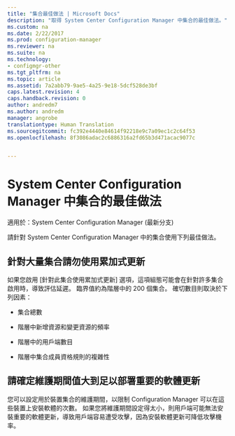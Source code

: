 ```yaml
---
title: "集合最佳做法 | Microsoft Docs"
description: "取得 System Center Configuration Manager 中集合的最佳做法。"
ms.custom: na
ms.date: 2/22/2017
ms.prod: configuration-manager
ms.reviewer: na
ms.suite: na
ms.technology:
- configmgr-other
ms.tgt_pltfrm: na
ms.topic: article
ms.assetid: 7a2abb79-9ae5-4a25-9e18-5dcf528de3bf
caps.latest.revision: 4
caps.handback.revision: 0
author: andredm7
ms.author: andredm
manager: angrobe
translationtype: Human Translation
ms.sourcegitcommit: fc392e4440e84614f92218e9c7a09ec1c2c64f53
ms.openlocfilehash: 8f3086adac2c6886316a2fd65b3d471acac9077c


---
```

# <a name="best-practices-for-collections-in-system-center-configuration-manager"></a>System Center Configuration Manager 中集合的最佳做法

適用於：System Center Configuration Manager (最新分支)

請針對 System Center Configuration Manager 中的集合使用下列最佳做法。  

## <a name="do-not-use-incremental-updates-for-a-large-number-of-collections"></a>針對大量集合請勿使用累加式更新  
 如果您啟用 [針對此集合使用累加式更新]  選項，這項組態可能會在針對許多集合啟用時，導致評估延遲。 臨界值約為階層中的 200 個集合。 確切數目則取決於下列因素：  

-   集合總數  

-   階層中新增資源和變更資源的頻率  

-   階層中的用戶端數目  

-   階層中集合成員資格規則的複雜性  

## <a name="make-sure-that-maintenance-windows-are-large-enough-to-deploy-critical-software-updates"></a>請確定維護期間值大到足以部署重要的軟體更新  
 您可以設定用於裝置集合的維護期間，以限制 Configuration Manager 可以在這些裝置上安裝軟體的次數。 如果您將維護期間設定得太小，則用戶端可能無法安裝重要的軟體更新，導致用戶端容易遭受攻擊，因為安裝軟體更新可降低攻擊機率。  



<!--HONumber=Dec16_HO3-->


